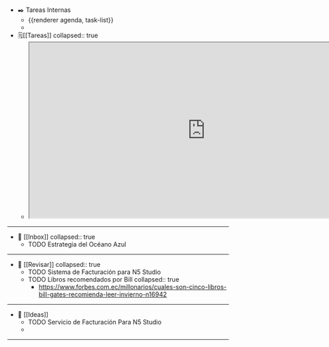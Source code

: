 - ✒️ Tareas Internas
	- {{renderer agenda, task-list}}
	-
- 🗒️[[Tareas]]
  collapsed:: true
	- <html><iframe src="https://ticktick.com/webapp/#q/all/today" height="400" width="800" name="demo">
	    <p>Su navegador no es compatible con iframes</p>
	  </iframe>
	  </html>
- ---
- 📩 [[Inbox]]
  collapsed:: true
	- TODO Estrategia del Océano Azul
- ---
- 🔎 [[Revisar]]
  collapsed:: true
	- TODO Sistema de Facturación para N5 Studio
	- TODO Libros recomendados por Bill
	  collapsed:: true
		- https://www.forbes.com.ec/millonarios/cuales-son-cinco-libros-bill-gates-recomienda-leer-invierno-n16942
- ---
- 🧠 [[Ideas]]
	- TODO Servicio de Facturación Para N5 Studio
	-
- ---